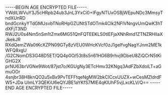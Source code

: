 -----BEGIN AGE ENCRYPTED FILE-----
YWdlLWVuY3J5cHRpb24ub3JnL3YxCi0+IFgyNTUxOSBjWEpuNDc3MmsyTndXUnRD
bndGcnkyYTdGMUsvbTNoRHpGZUNtSTdOTmk4Clk2NFlVNngvUmQwK3hTdXFjT3ND
RWJ2U0s4Nm5nSm1tZmx6MG51QnFQTEEKLS0tIEFjaXNhRmd1ZTNZRHlIaXJkekJR
RXdQemZWa0tKcXZPN09GTy8zVEU0WHcKVcf0zJ1geIfvgNagYJnm2ME1kWFQ8xgU
/G2CNomDS3G48D5ET/QQ4p0O/53t8s5n61HG6B9rhvj9DbeU8ZiQCrN5tKiGHG2X
prNU63brVGNe9Wot/87jst7o/KGUgNy3ETcHmv32KNgq3AdFZbXdoiLT+aGmuOOr
4snjbr38H8knQO2u5xBx9PvTEFFtqeNgMW2bkClCcxUUZX+wCesMZIdrdFW5+JDa
UImLY3QEKiU6eQYJBE1aYKfS7MIE4qKlUhF5vjLxcKLV/Q==
-----END AGE ENCRYPTED FILE-----
